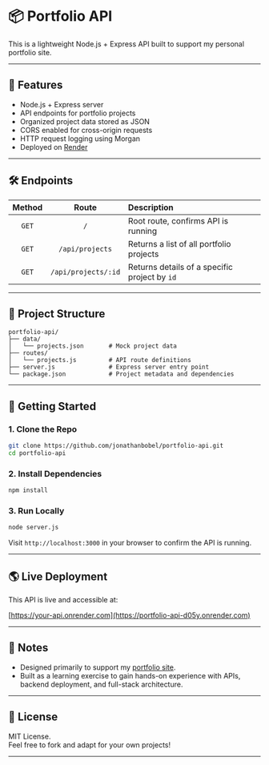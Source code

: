 # 📦 Portfolio API

This is a lightweight Node.js + Express API built to support my personal portfolio site.  

---

## 🚀 Features

- Node.js + Express server
- API endpoints for portfolio projects
- Organized project data stored as JSON
- CORS enabled for cross-origin requests
- HTTP request logging using Morgan
- Deployed on [Render](https://render.com/)

---

## 🛠️ Endpoints

| Method | Route | Description |
|:------:|:-----:|:------------|
| `GET` | `/` | Root route, confirms API is running |
| `GET` | `/api/projects` | Returns a list of all portfolio projects |
| `GET` | `/api/projects/:id` | Returns details of a specific project by `id` |

---

## 📁 Project Structure

```
portfolio-api/
├── data/
│   └── projects.json       # Mock project data
├── routes/
│   └── projects.js         # API route definitions
├── server.js               # Express server entry point
└── package.json            # Project metadata and dependencies
```

---

## 🧰 Getting Started

### 1. Clone the Repo

```bash
git clone https://github.com/jonathanbobel/portfolio-api.git
cd portfolio-api
```

### 2. Install Dependencies

```bash
npm install
```

### 3. Run Locally

```bash
node server.js
```

Visit `http://localhost:3000` in your browser to confirm the API is running.

---

## 🌎 Live Deployment

This API is live and accessible at:

[https://your-api.onrender.com](https://portfolio-api-d05y.onrender.com)

---

## 📝 Notes

- Designed primarily to support my [portfolio site](https://www.jonathanbobel.com).
- Built as a learning exercise to gain hands-on experience with APIs, backend deployment, and full-stack architecture.

---

## 📜 License

MIT License.  
Feel free to fork and adapt for your own projects!

---
